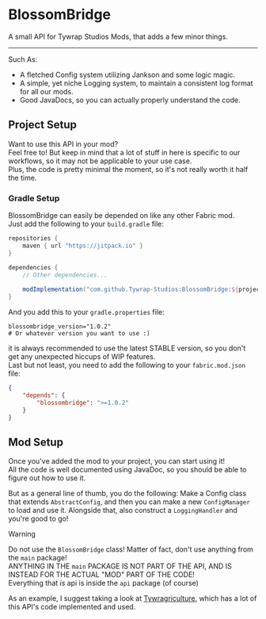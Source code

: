# BlossomBridge
A small API for Tywrap Studios Mods, that adds a few minor things.

---
Such As:
- A fletched Config system utilizing Jankson and some logic magic.
- A simple, yet niche Logging system, to maintain a consistent log format for all our mods.
- Good JavaDocs, so you can actually properly understand the code.
## Project Setup
Want to use this API in your mod?  
Feel free to! But keep in mind that a lot of stuff in here is specific to our workflows, so it may not be applicable to your use case.  
Plus, the code is pretty minimal the moment, so it's not really worth it half the time.  
### Gradle Setup
BlossomBridge can easily be depended on like any other Fabric mod.  
Just add the following to your `build.gradle` file:
```groovy
repositories {
    maven { url "https://jitpack.io" }
}

dependencies {
    // Other dependencies...
    
	modImplementation("com.github.Tywrap-Studios:BlossomBridge:${project.blossombridge_version}")
}
```
And you add this to your `gradle.properties` file:
```properties
blossombridge_version="1.0.2"
# Or whatever version you want to use :)
```
it is always recommended to use the latest STABLE version, so you don't get any unexpected hiccups of WIP features.  
Last but not least, you need to add the following to your `fabric.mod.json` file:
```json
{
    "depends": {
        "blossombridge": ">=1.0.2"
    }
}
```
## Mod Setup
Once you've added the mod to your project, you can start using it!  
All the code is well documented using JavaDoc, so you should be able to figure out how to use it.  
  
But as a general line of thumb, you do the following: Make a Config class that extends `AbstractConfig`, and then you can make a new `ConfigManager` to load and use it. Alongside that, also construct a `LoggingHandler` and you're good to go!
> [!WARNING]
Do not use the `BlossomBridge` class! Matter of fact, don't use anything from the `main` package!  
ANYTHING IN THE `main` PACKAGE IS NOT PART OF THE API, AND IS INSTEAD FOR THE ACTUAL "MOD" PART OF THE CODE!  
Everything that _is_ api is inside the `api` package (of course)
  
  
As an example, I suggest taking a look at [Tywragriculture](https://github.com/Tywrap-Studios/Tywragriculture), which has a lot of this API's code implemented and used.
